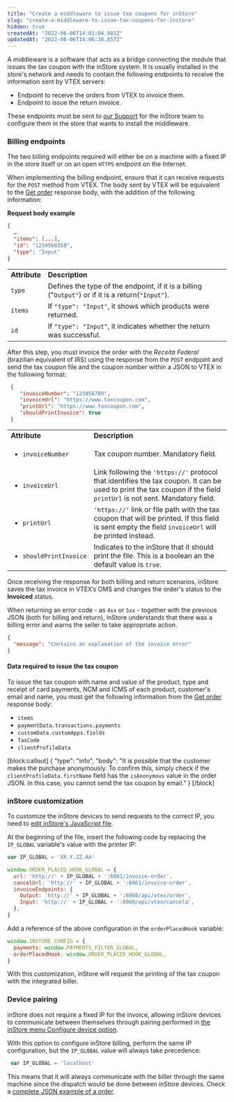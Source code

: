```yaml
---
title: "Create a middleware to issue tax coupons for inStore"
slug: "create-a-middleware-to-issue-tax-coupons-for-instore"
hidden: true
createdAt: "2022-06-06T14:01:04.901Z"
updatedAt: "2022-06-06T14:06:38.857Z"
---
```

A middleware is a software that acts as a bridge connecting the module that issues the tax coupon with the inStore system. It is usually installed in the store's network and needs to contain the following endpoints to receive the information sent by VTEX servers:

* Endpoint to receive the orders from VTEX to invoice them.
* Endpoint to issue the return invoice.

These endpoints must be sent to [our Support](https://support.vtex.com/hc/en-us) for the inStore team to configure them in the store that wants to install the middleware.

### Billing endpoints

The two billing endpoints required will either be on a machine with a fixed IP in the store itself or on an open `HTTPS` endpoint on the Internet.

When implementing the billing endpoint, ensure that it can receive requests for the `POST` method from VTEX. The body sent by VTEX will be equivalent to the [Get order](https://developers.vtex.com/vtex-rest-api/reference/getorder) response body, with the addition of the following information:

**Request body example**

```json
{
  …
  "items": [...],
  "id": "1234568358",
  "type": "Input"
}
```

<table>
    <tr>
        <td><strong>Attribute</strong></td>
        <td><strong>Description</strong></td>
    </tr>
    <tr>
        <td><code>type</code></td>
        <td>Defines the type of the endpoint, if it is a billing ("<code>Output"</code>) or if it is a
            return(<code>"Input"</code>).</td>
    </tr>
    <tr>
        <td><code>items</code></td>
        <td>If <code>"type": "Input"</code>, it shows which products were returned.</td>
    </tr>
    <tr>
        <td><code>id</code></td>
        <td>If <code>"type": "Input"</code>, it indicates whether the return was successful.</td>
    </tr>
</table>

After this step, you must invoice the order with the _Receita Federal_ (brazilian equivalent of  IRS) using the response from the `POST` endpoint and send the tax coupon file and the coupon number within a JSON to VTEX in the following format:

```json
 {
    "invoiceNumber": "123456789",
    "invoiceUrl": "https://www.taxcoupon.com",
    "printUrl": "https://www.taxcoupon.com",
    "shouldPrintInvoice": true
 }
```

<table>
    <tr>
        <td><strong>Attribute</strong></td>
        <td><strong>Description</strong></td>
    </tr>
    <tr>
        <td><ul><li><code>invoiceNumber</code></li></ul></td>
        <td>Tax coupon number. Mandatory field.</td>
    </tr>
    <tr>
        <td><ul><li><code>invoiceUrl</code></li></ul></td>
        <td>Link following the <code>'https://'</code> protocol that identifies the tax coupon. It can be used to print the tax coupon if the field <code>printUrl</code> is not sent. Mandatory field.</td>
    </tr>
    <tr>
        <td><ul><li><code>printUrl</code></li></ul></td>
        <td><code>'https://'</code> link or file path with the tax coupon that will be printed. If this field is sent empty the field <code>invoiceUrl</code> will be printed instead.</td>
    </tr>
    <tr>
        <td><ul><li><code>shouldPrintInvoice</code></li></ul></td>
        <td>Indicates to the inStore that it should print the file. This is a boolean an the default value is <code>true</code>.</td>
    </tr>
</table>

Once receiving the response for both billing and return scenarios, inStore saves the tax invoice in VTEX’s OMS and changes the order's status to the **Invoiced** status.

When returning an error code - as ``4xx`` or ``5xx`` - together with the previous JSON (both for billing and return), inStore understands that there was a billing error and warns the seller to take appropriate action.

```json
{
  "message": "Contains an explanation of the invoice error"
}
```

#### Data required to issue the tax coupon

To issue the tax coupon with name and value of the product, type and receipt of card payments, NCM and ICMS of each product, customer's email and name, you must get the following information from the [Get order](https://developers.vtex.com/vtex-rest-api/reference/getorder) response body:

* ``items``
* ``paymentData.transactions.payments``
* ``customData.customApps.fields``
* ``TaxCode``
* ``clientProfileData``

[block:callout]
{
  "type": "info",
  "body": "It is possible that the customer makes the purchase anonymously. To confirm this, simply check if the `clientProfileData.firstName` field has the `isAnonymous` value in the order JSON. In this case, you cannot send the tax coupon by email."
}
[/block]

### inStore customization

To customize the inStore devices to send requests to the correct IP, you need to [edit inStore's JavaScript file](https://developers.vtex.com/vtex-rest-api/docs/how-to-customize-instore#edit-the-javascript-file).

At the beginning of the file, insert the following code by replacing the `IP_GLOBAL` variable's value with the printer IP:

```javascript
var IP_GLOBAL = 'XX.Y.ZZ.AA'

window.ORDER_PLACED_HOOK_GLOBAL = {
  url: 'http://' + IP_GLOBAL + ':6061/invoice-order',
  cancelUrl: 'http://' + IP_GLOBAL + ':6061/invoice-order',
  invoiceEndpoints: {
    Output: 'http://' + IP_GLOBAL + ':6060/api/vtex/order',
    Input: 'http://' + IP_GLOBAL + ':6060/api/vtex/cancela',
  },
}
```

Add a reference of the above configuration in the ``orderPlacedHook`` variable:

```javascript
window.INSTORE_CONFIG = {
  payments: window.PAYMENTS_FILTER_GLOBAL,
  orderPlacedHook: window.ORDER_PLACED_HOOK_GLOBAL,
}
```

With this customization, inStore will request the printing of the tax coupon with the integrated biller.

### Device pairing

inStore does not require a fixed IP for the invoice, allowing inStore devices to communicate between themselves through pairing performed in [the inStore menu Configure device option](https://help.vtex.com/en/tracks/instore-using-the-app--4BYzQIwyOHvnmnCYQgLzdr/5UeqJA3sHp5goJacvHwPoS).

With this option to configure inStore billing, perform the same IP configuration, but the ``IP_GLOBAL`` value will always take precedence:

```javascript
 var IP_GLOBAL = 'localhost'
```

This means that it will always communicate with the biller through the same machine since the dispatch would be done between inStore devices. Check a [complete JSON example of a order](https://instore.vteximg.com.br/assets/vtex.instore/files/invoice-payload___ee4347c3d91fecf1da6a85a12d519494.json).
